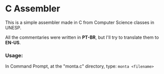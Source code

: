 # C Assembler
This is a simple assembler made in C from Computer Science classes in UNESP.

All the commentaries were written in **PT-BR**, but I'll try to translate them to **EN-US**.

### Usage:

In Command Prompt, at the "monta.c" directory, type:
  `monta <filename>`
